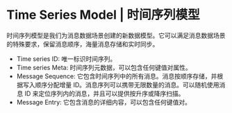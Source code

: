 # Time Series Model | 时间序列模型

时间序列模型是我们为消息数据场景创建的新数据模型。它可以满足消息数据场景的特殊要求，保留消息顺序，海量消息存储和实时同步。

- Time series ID: 唯一标识时间序列。
- Time series Meta: 时间序列元数据，可以包含任何键值对属性。
- Message Sequence: 它包含时间序列中的所有消息。消息按顺序存储，并根据写入顺序分配增量 ID。消息序列可以携带无限数量的消息。可以随机使用消息 ID 来定位序列内的消息，并且可以提供按升序或降序扫描。
- Message Entry: 它包含消息的详细内容，可以包含任何键值对。
